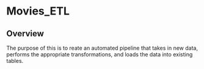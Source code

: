 # Movies_ETL
## Overview
The purpose of this is to reate an automated pipeline that takes in new data, performs the appropriate transformations, and loads the data into existing tables.
